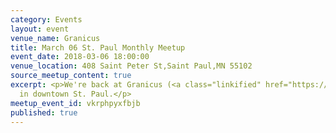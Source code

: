 ```yaml
---
category: Events
layout: event
venue_name: Granicus
title: March 06 St. Paul Monthly Meetup
event_date: 2018-03-06 18:00:00
venue_location: 408 Saint Peter St,Saint Paul,MN 55102
source_meetup_content: true
excerpt: <p>We're back at Granicus (<a class="linkified" href="https://granicus.com">https://granicus.com</a>)
  in downtown St. Paul.</p>
meetup_event_id: vkrphpyxfbjb
published: true
---
```

